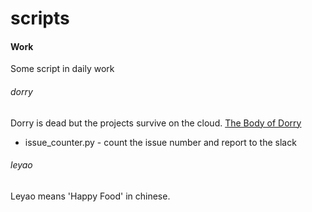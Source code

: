 # scripts

#### Work 
Some script in daily work

###### dorry
Dorry is dead but the projects survive on the cloud.
[The Body of Dorry](https://dorry-terryli.github.io/)

* issue_counter.py - count the issue number and report to the slack

###### leyao
Leyao means 'Happy Food' in chinese.
